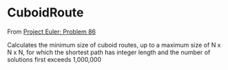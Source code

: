 # CuboidRoute

From [Project Euler: Problem 86](https://projecteuler.net/problem=86)

Calculates the minimum size of cuboid routes, up to a maximum size of N x N x N, for which the shortest path has integer length and the number of solutions first exceeds 1,000,000